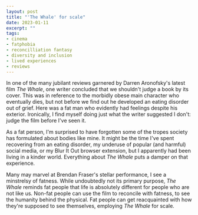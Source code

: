 ```yaml
---
layout: post
title: "'The Whale' for scale"
date: 2023-01-11
excerpt: ""
tags:
- cinema
- fatphobia
- reconcilliation fantasy
- diversity and inclusion
- lived experiences
- reviews
---
```

In one of the many jubilant reviews garnered by Darren Aronofsky's latest film _The Whale_, one writer concluded that we shouldn't judge a book by its cover. This was in reference to the morbidly obese main character who eventually dies, but not before we find out he developed an eating disorder out of grief. Here was a fat man who evidently had feelings despite his exterior. Ironically, I find myself doing just what the writer suggested I don't: judge the film before I've seen it.

As a fat person, I'm surprised to have forgotten some of the tropes society has formulated about bodies like mine. It might be the time I've spent recovering from an eating disorder, my underuse of popular (and harmful) social media, or my Blur It Out browser extension, but I apparently had been living in a kinder world. Everything about *The Whale* puts a damper on that experience.

Many may marvel at Brendan Fraser's stellar performance, I see a minstrelsy of fatness. While undoubtedly not its primary purpose, _The Whale_ reminds fat people that life is absolutely different for people who are not like us. Non-fat people can use the film to reconcile with fatness, to see the humanity behind the physical. Fat people can get reacquainted with how they're supposed to see themselves, employing _The Whale_ for scale.